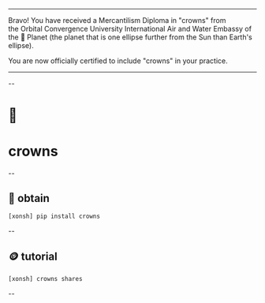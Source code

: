 
******

Bravo!  You have received a Mercantilism Diploma in "crowns" from   
the Orbital Convergence University International Air and Water 
Embassy of the 🍊 Planet (the planet that is one ellipse further from
the Sun than Earth's ellipse).

You are now officially certified to include "crowns" in your practice.

******

--

# 👑 
# crowns

--

## 💎 obtain
`[xonsh] pip install crowns`

--

## 🪙 tutorial
`[xonsh] crowns shares`

--


